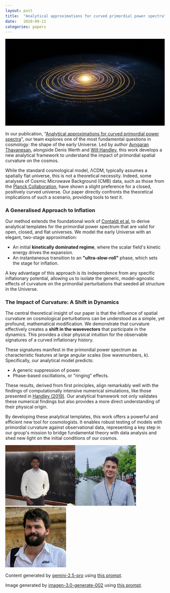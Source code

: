 ```yaml
---
layout: post
title:  "Analytical approximations for curved primordial power spectra"
date:   2020-09-11
categories: papers
---
```

![AI generated image](/assets/images/posts/2020-09-11-2009.05573.png)

<!-- BEGINNING OF GENERATED POST -->
In our publication, "[Analytical approximations for curved primordial power spectra](https://arxiv.org/abs/2009.05573)", our team explores one of the most fundamental questions in cosmology: the shape of the early Universe. Led by author [Ayngaran Thavanesan](https://willhandley.co.uk), alongside Denis Werth and [Will Handley](https://willhandley.co.uk), this work develops a new analytical framework to understand the impact of primordial spatial curvature on the cosmos.

While the standard cosmological model, ΛCDM, typically assumes a spatially flat universe, this is not a theoretical necessity. Indeed, some analyses of Cosmic Microwave Background (CMB) data, such as those from the [Planck Collaboration](https://arxiv.org/abs/1807.06209), have shown a slight preference for a closed, positively curved universe. Our paper directly confronts the theoretical implications of such a scenario, providing tools to test it.

### A Generalised Approach to Inflation

Our method extends the foundational work of [Contaldi et al.](https://doi.org/10.1088/1475-7516/2003/07/002) to derive analytical templates for the primordial power spectrum that are valid for open, closed, and flat universes. We model the early Universe with an elegant, two-stage approximation:
*   An initial **kinetically dominated regime**, where the scalar field's kinetic energy drives the expansion.
*   An instantaneous transition to an **"ultra-slow-roll"** phase, which sets the stage for inflation.

A key advantage of this approach is its independence from any specific inflationary potential, allowing us to isolate the generic, model-agnostic effects of curvature on the primordial perturbations that seeded all structure in the Universe.

### The Impact of Curvature: A Shift in Dynamics

The central theoretical insight of our paper is that the influence of spatial curvature on cosmological perturbations can be understood as a simple, yet profound, mathematical modification. We demonstrate that curvature effectively creates a **shift in the wavevectors** that participate in the dynamics. This provides a clear physical intuition for the observable signatures of a curved inflationary history.

These signatures manifest in the primordial power spectrum as characteristic features at large angular scales (low wavenumbers, *k*). Specifically, our analytical model predicts:
*   A generic suppression of power.
*   Phase-based oscillations, or "ringing" effects.

These results, derived from first principles, align remarkably well with the findings of computationally intensive numerical simulations, like those presented in [Handley (2019)](https://doi.org/10.1103/PhysRevD.100.123517). Our analytical framework not only validates these numerical findings but also provides a more direct understanding of their physical origin.

By developing these analytical templates, this work offers a powerful and efficient new tool for cosmologists. It enables robust testing of models with primordial curvature against observational data, representing a key step in our group's mission to bridge fundamental theory with data analysis and shed new light on the initial conditions of our cosmos.
<!-- END OF GENERATED POST -->

<img src="/assets/group/images/ayngaran_thavanesan.jpg" alt="Ayngaran Thavanesan" style="width: auto; height: 20vw;"><img src="/assets/group/images/denis_werth.jpg" alt="Denis Werth" style="width: auto; height: 20vw;"><img src="/assets/group/images/will_handley.jpg" alt="Will Handley" style="width: auto; height: 20vw;">

Content generated by [gemini-2.5-pro](https://deepmind.google/technologies/gemini/) using [this prompt](/prompts/content/2020-09-11-2009.05573.txt).

Image generated by [imagen-3.0-generate-002](https://deepmind.google/technologies/gemini/) using [this prompt](/prompts/images/2020-09-11-2009.05573.txt).
